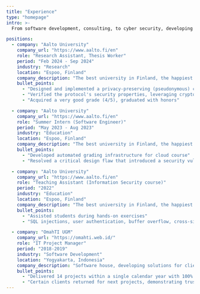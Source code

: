 ```yaml
---
title: "Experience"
type: "homepage"
intro: >-
  From software development, consulting, to cyber security, developing secure business solutions.

positions:
  - company: "Aalto University"
    company_url: "https://www.aalto.fi/en"
    role: "Research Assistant, Thesis Worker"
    period: "Feb 2024 - Sep 2024"
    industry: "Research"
    location: "Espoo, Finland"
    company_description: "The best university in Finland, the happiest country in the world"
    bullet_points:
      - "Designed and implemented a privacy-preserving (pseudonymous) cloud authentication protocol"
      - "Verified the protocol's security properties, leveraging cryptographic protocol verifier (ProVerif)"
      - "Acquired a very good grade (4/5), graduated with honors"

  - company: "Aalto University"
    company_url: "https://www.aalto.fi/en"
    role: "Summer Intern (Software Engineer)"
    period: "May 2023 - Aug 2023"
    industry: "Education"
    location: "Espoo, Finland"
    company_description: "The best university in Finland, the happiest country in the world"
    bullet_points:
      - "Developed automated grading infrastructure for cloud course"
      - "Resolved a critical design flaw that introduced a security vulnerability, improving the integrity of the grading system"

  - company: "Aalto University"
    company_url: "https://www.aalto.fi/en"
    role: "Teaching Assistant (Information Security course)"
    period: "2022"
    industry: "Education"
    location: "Espoo, Finland"
    company_description: "The best university in Finland, the happiest country in the world"
    bullet_points:
      - "Assisted students during hands-on exercises"
      - "SQL injections, user authentication, buffer overflow, cross-site scripting, password cracking, etc"

  - company: "OmahTI UGM"
    company_url: "https://omahti.web.id/"
    role: "IT Project Manager"
    period: "2018-2019"
    industry: "Software Development"
    location: "Yogyakarta, Indonesia"
    company_description: "Software house, developing solutions for clients"
    bullet_points:
      - "Delivered 14 projects within a single calendar year with 100% client acceptance"
      - "Certain clients returned for next projects, demonstrating trust in our delivery"
---
```

